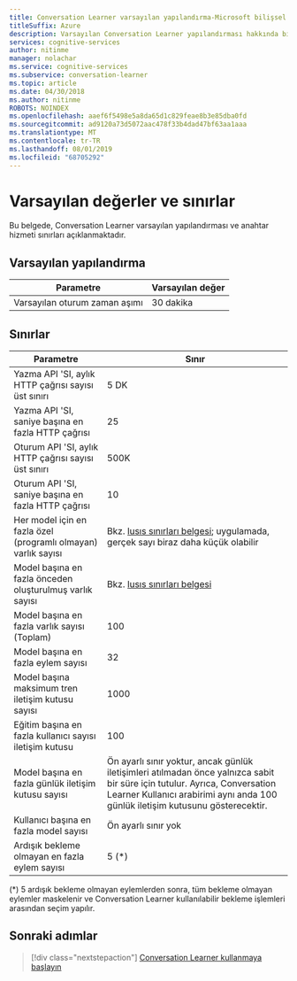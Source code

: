 ```yaml
---
title: Conversation Learner varsayılan yapılandırma-Microsoft bilişsel hizmetler | Microsoft Docs
titleSuffix: Azure
description: Varsayılan Conversation Learner yapılandırması hakkında bilgi edinin.
services: cognitive-services
author: nitinme
manager: nolachar
ms.service: cognitive-services
ms.subservice: conversation-learner
ms.topic: article
ms.date: 04/30/2018
ms.author: nitinme
ROBOTS: NOINDEX
ms.openlocfilehash: aaef6f5498e5a8da65d1c829feae8b3e85dba0fd
ms.sourcegitcommit: ad9120a73d5072aac478f33b4dad47bf63aa1aaa
ms.translationtype: MT
ms.contentlocale: tr-TR
ms.lasthandoff: 08/01/2019
ms.locfileid: "68705292"
---
```

# <a name="default-values-and-boundaries"></a>Varsayılan değerler ve sınırlar

Bu belgede, Conversation Learner varsayılan yapılandırması ve anahtar hizmeti sınırları açıklanmaktadır.

## <a name="default-configuration"></a>Varsayılan yapılandırma

Parametre | Varsayılan değer
--- | --- 
Varsayılan oturum zaman aşımı | 30 dakika

## <a name="boundaries"></a>Sınırlar

Parametre | Sınır
--- | --- 
Yazma API 'SI, aylık HTTP çağrısı sayısı üst sınırı | 5 DK
Yazma API 'SI, saniye başına en fazla HTTP çağrısı | 25
Oturum API 'SI, aylık HTTP çağrısı sayısı üst sınırı | 500K
Oturum API 'SI, saniye başına en fazla HTTP çağrısı | 10
Her model için en fazla özel (programlı olmayan) varlık sayısı | Bkz. [lusıs sınırları belgesi](https://docs.microsoft.com/azure/cognitive-services/luis/luis-boundaries); uygulamada, gerçek sayı biraz daha küçük olabilir
Model başına en fazla önceden oluşturulmuş varlık sayısı | Bkz. [lusıs sınırları belgesi](https://docs.microsoft.com/azure/cognitive-services/luis/luis-boundaries)
Model başına en fazla varlık sayısı (Toplam) | 100
Model başına en fazla eylem sayısı | 32
Model başına maksimum tren iletişim kutusu sayısı | 1000
Eğitim başına en fazla kullanıcı sayısı iletişim kutusu | 100
Model başına en fazla günlük iletişim kutusu sayısı | Ön ayarlı sınır yoktur, ancak günlük iletişimleri atılmadan önce yalnızca sabit bir süre için tutulur.  Ayrıca, Conversation Learner Kullanıcı arabirimi aynı anda 100 günlük iletişim kutusunu gösterecektir. 
Kullanıcı başına en fazla model sayısı | Ön ayarlı sınır yok
Ardışık bekleme olmayan en fazla eylem sayısı | 5 (*)

(*) 5 ardışık bekleme olmayan eylemlerden sonra, tüm bekleme olmayan eylemler maskelenir ve Conversation Learner kullanılabilir bekleme işlemleri arasından seçim yapılır.

## <a name="next-steps"></a>Sonraki adımlar

> [!div class="nextstepaction"]
> [Conversation Learner kullanmaya başlayın](./quickstart.md)

